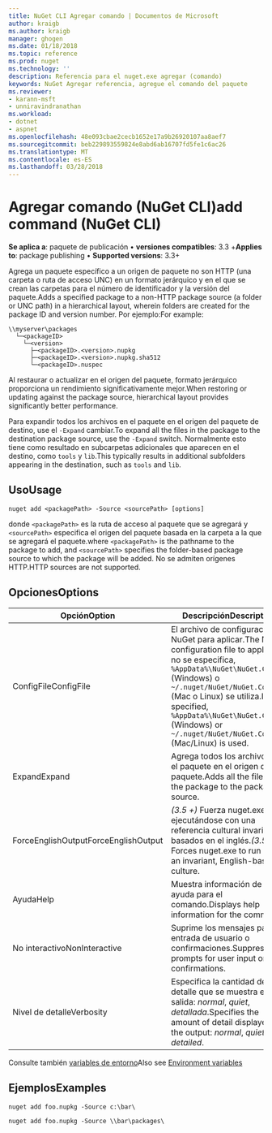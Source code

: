 ```yaml
---
title: NuGet CLI Agregar comando | Documentos de Microsoft
author: kraigb
ms.author: kraigb
manager: ghogen
ms.date: 01/18/2018
ms.topic: reference
ms.prod: nuget
ms.technology: ''
description: Referencia para el nuget.exe agregar (comando)
keywords: NuGet Agregar referencia, agregue el comando del paquete
ms.reviewer:
- karann-msft
- unniravindranathan
ms.workload:
- dotnet
- aspnet
ms.openlocfilehash: 48e093cbae2cecb1652e17a9b26920107aa8aef7
ms.sourcegitcommit: beb229893559824e8abd6ab16707fd5fe1c6ac26
ms.translationtype: MT
ms.contentlocale: es-ES
ms.lasthandoff: 03/28/2018
---
```

# <a name="add-command-nuget-cli"></a><span data-ttu-id="b29e4-104">Agregar comando (NuGet CLI)</span><span class="sxs-lookup"><span data-stu-id="b29e4-104">add command (NuGet CLI)</span></span>

<span data-ttu-id="b29e4-105">**Se aplica a**: paquete de publicación &bullet; **versiones compatibles**: 3.3 +</span><span class="sxs-lookup"><span data-stu-id="b29e4-105">**Applies to**: package publishing &bullet; **Supported versions**: 3.3+</span></span>

<span data-ttu-id="b29e4-106">Agrega un paquete específico a un origen de paquete no son HTTP (una carpeta o ruta de acceso UNC) en un formato jerárquico y en el que se crean las carpetas para el número de identificador y la versión del paquete.</span><span class="sxs-lookup"><span data-stu-id="b29e4-106">Adds a specified package to a non-HTTP package source (a folder or UNC path) in a hierarchical layout, wherein folders are created for the package ID and version number.</span></span> <span data-ttu-id="b29e4-107">Por ejemplo:</span><span class="sxs-lookup"><span data-stu-id="b29e4-107">For example:</span></span>

    \\myserver\packages
      └─<packageID>
        └─<version>
          ├─<packageID>.<version>.nupkg
          ├─<packageID>.<version>.nupkg.sha512
          └─<packageID>.nuspec

<span data-ttu-id="b29e4-108">Al restaurar o actualizar en el origen del paquete, formato jerárquico proporciona un rendimiento significativamente mejor.</span><span class="sxs-lookup"><span data-stu-id="b29e4-108">When restoring or updating against the package source, hierarchical layout provides significantly better performance.</span></span>

<span data-ttu-id="b29e4-109">Para expandir todos los archivos en el paquete en el origen del paquete de destino, use el `-Expand` cambiar.</span><span class="sxs-lookup"><span data-stu-id="b29e4-109">To expand all the files in the package to the destination package source, use the `-Expand` switch.</span></span> <span data-ttu-id="b29e4-110">Normalmente esto tiene como resultado en subcarpetas adicionales que aparecen en el destino, como `tools` y `lib`.</span><span class="sxs-lookup"><span data-stu-id="b29e4-110">This typically results in additional subfolders appearing in the destination, such as `tools` and `lib`.</span></span>

## <a name="usage"></a><span data-ttu-id="b29e4-111">Uso</span><span class="sxs-lookup"><span data-stu-id="b29e4-111">Usage</span></span>

```cli
nuget add <packagePath> -Source <sourcePath> [options]
```

<span data-ttu-id="b29e4-112">donde `<packagePath>` es la ruta de acceso al paquete que se agregará y `<sourcePath>` especifica el origen del paquete basada en la carpeta a la que se agregará el paquete.</span><span class="sxs-lookup"><span data-stu-id="b29e4-112">where `<packagePath>` is the pathname to the package to add, and `<sourcePath>` specifies the folder-based package source to which the package will be added.</span></span> <span data-ttu-id="b29e4-113">No se admiten orígenes HTTP.</span><span class="sxs-lookup"><span data-stu-id="b29e4-113">HTTP sources are not supported.</span></span>

## <a name="options"></a><span data-ttu-id="b29e4-114">Opciones</span><span class="sxs-lookup"><span data-stu-id="b29e4-114">Options</span></span>

| <span data-ttu-id="b29e4-115">Opción</span><span class="sxs-lookup"><span data-stu-id="b29e4-115">Option</span></span> | <span data-ttu-id="b29e4-116">Descripción</span><span class="sxs-lookup"><span data-stu-id="b29e4-116">Description</span></span> |
| --- | --- |
| <span data-ttu-id="b29e4-117">ConfigFile</span><span class="sxs-lookup"><span data-stu-id="b29e4-117">ConfigFile</span></span> | <span data-ttu-id="b29e4-118">El archivo de configuración de NuGet para aplicar.</span><span class="sxs-lookup"><span data-stu-id="b29e4-118">The NuGet configuration file to apply.</span></span> <span data-ttu-id="b29e4-119">Si no se especifica, `%AppData%\NuGet\NuGet.Config` (Windows) o `~/.nuget/NuGet/NuGet.Config` (Mac o Linux) se utiliza.</span><span class="sxs-lookup"><span data-stu-id="b29e4-119">If not specified, `%AppData%\NuGet\NuGet.Config` (Windows) or `~/.nuget/NuGet/NuGet.Config` (Mac/Linux) is used.</span></span>|
| <span data-ttu-id="b29e4-120">Expand</span><span class="sxs-lookup"><span data-stu-id="b29e4-120">Expand</span></span> | <span data-ttu-id="b29e4-121">Agrega todos los archivos en el paquete en el origen del paquete.</span><span class="sxs-lookup"><span data-stu-id="b29e4-121">Adds all the files in the package to the package source.</span></span> |
| <span data-ttu-id="b29e4-122">ForceEnglishOutput</span><span class="sxs-lookup"><span data-stu-id="b29e4-122">ForceEnglishOutput</span></span> | <span data-ttu-id="b29e4-123">*(3.5 +)*  Fuerza nuget.exe ejecutándose con una referencia cultural invariable, basados en el inglés.</span><span class="sxs-lookup"><span data-stu-id="b29e4-123">*(3.5+)* Forces nuget.exe to run using an invariant, English-based culture.</span></span> |
| <span data-ttu-id="b29e4-124">Ayuda</span><span class="sxs-lookup"><span data-stu-id="b29e4-124">Help</span></span> | <span data-ttu-id="b29e4-125">Muestra información de ayuda para el comando.</span><span class="sxs-lookup"><span data-stu-id="b29e4-125">Displays help information for the command.</span></span> |
| <span data-ttu-id="b29e4-126">No interactivo</span><span class="sxs-lookup"><span data-stu-id="b29e4-126">NonInteractive</span></span> | <span data-ttu-id="b29e4-127">Suprime los mensajes para la entrada de usuario o confirmaciones.</span><span class="sxs-lookup"><span data-stu-id="b29e4-127">Suppresses prompts for user input or confirmations.</span></span> |
| <span data-ttu-id="b29e4-128">Nivel de detalle</span><span class="sxs-lookup"><span data-stu-id="b29e4-128">Verbosity</span></span> | <span data-ttu-id="b29e4-129">Especifica la cantidad de detalle que se muestra en la salida: *normal*, *quiet*, *detallada*.</span><span class="sxs-lookup"><span data-stu-id="b29e4-129">Specifies the amount of detail displayed in the output: *normal*, *quiet*, *detailed*.</span></span> |

<span data-ttu-id="b29e4-130">Consulte también [variables de entorno](cli-ref-environment-variables.md)</span><span class="sxs-lookup"><span data-stu-id="b29e4-130">Also see [Environment variables](cli-ref-environment-variables.md)</span></span>

## <a name="examples"></a><span data-ttu-id="b29e4-131">Ejemplos</span><span class="sxs-lookup"><span data-stu-id="b29e4-131">Examples</span></span>

```cli
nuget add foo.nupkg -Source c:\bar\

nuget add foo.nupkg -Source \\bar\packages\
```
